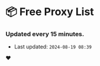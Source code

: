 # :package: Free Proxy List
### Updated every 15 minutes.

- Last updated: `2024-08-19 08:39`

:heart:
